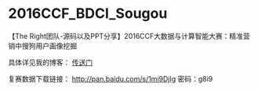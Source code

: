# 2016CCF_BDCI_Sougou
【The Right团队-源码以及PPT分享】2016CCF大数据与计算智能大赛：精准营销中搜狗用户画像挖掘

具体详见我的博客：
[传送门](https://coderskychen.github.io/2016/12/28/%E3%80%90%E5%B9%B2%E8%B4%A7%E5%88%86%E4%BA%AB%E3%80%912016CCF%E5%A4%A7%E6%95%B0%E6%8D%AE%E4%B8%8E%E8%AE%A1%E7%AE%97%E6%99%BA%E8%83%BD%E5%A4%A7%E8%B5%9B-%E6%90%9C%E7%8B%97%E7%94%A8%E6%88%B7%E7%94%BB%E5%83%8F%E6%8C%96%E6%8E%98/)

复赛数据下载链接：
http://pan.baidu.com/s/1mi9DjIg 
密码：g8i9
